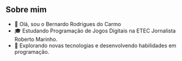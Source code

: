 ## Sobre mim

- 🤔 Olá, sou o Bernardo Rodrigues do Carmo
- 🎓 Estudando Programação de Jogos Digitais na ETEC Jornalista Roberto Marinho.
- 🌱 Explorando novas tecnologias e desenvolvendo habilidades em programação.



<!---
BernardoCarmo/BernardoCarmo is a ✨ special ✨ repository because its `README.md` (this file) appears on your GitHub profile.
You can click the Preview link to take a look at your changes.
--->
